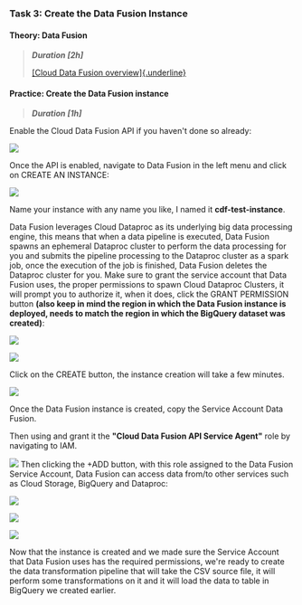 ### **Task 3: Create the Data Fusion Instance**

#### **Theory: Data Fusion**

> ***Duration \[2h\]***
>
> [[Cloud Data Fusion
> overview]{.underline}](https://cloud.google.com/data-fusion/docs/concepts/overview)

#### **Practice: Create the Data Fusion instance**

> ***Duration \[1h\]***

Enable the Cloud Data Fusion API if you haven't done so already:

![](./media/image82.png)

Once the API is enabled, navigate to Data Fusion in the left menu and
click on CREATE AN INSTANCE:

![](./media/image16.png)

Name your instance with any name you like, I named it
**cdf-test-instance**.

Data Fusion leverages Cloud Dataproc as its underlying big data
processing engine, this means that when a data pipeline is executed,
Data Fusion spawns an ephemeral Dataproc cluster to perform the data
processing for you and submits the pipeline processing to the Dataproc
cluster as a spark job, once the execution of the job is finished, Data
Fusion deletes the Dataproc cluster for you. Make sure to grant the
service account that Data Fusion uses, the proper permissions to spawn
Cloud Dataproc Clusters, it will prompt you to authorize it, when it
does, click the GRANT PERMISSION button **(also keep in mind the region
in which the Data Fusion instance is deployed, needs to match the region
in which the BigQuery dataset was created)**:

![](./media/image52.png)

![](./media/image45.png)

Click on the CREATE button, the instance creation will take a few
minutes.

![](./media/image38.png)

Once the Data Fusion instance is created, copy the Service Account Data
Fusion.

Then using and grant it the **"Cloud Data Fusion API Service Agent"**
role by navigating to IAM.

![](./media/image12.png) Then clicking the +ADD button, with this
role assigned to the Data Fusion Service Account, Data Fusion can access
data from/to other services such as Cloud Storage, BigQuery and
Dataproc:

![](./media/image40.png)

![](./media/image63.png)

![](./media/image76.png)

Now that the instance is created and we made sure the Service Account
that Data Fusion uses has the required permissions, we're ready to
create the data transformation pipeline that will take the CSV source
file, it will perform some transformations on it and it will load the
data to table in BigQuery we created earlier.

